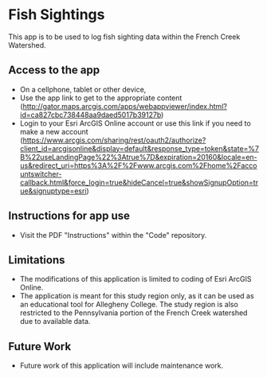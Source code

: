 # Fish Sightings
This app is to be used to log fish sighting data within the French Creek Watershed.


## Access to the app
  - On a cellphone, tablet or other device,
  - Use the app link to get to the appropriate content (http://gator.maps.arcgis.com/apps/webappviewer/index.html?id=ca827cbc738448aa9daed5017b39127b)
  - Login to your Esri ArcGIS Online account or use this link if you need to make a new account
  (https://www.arcgis.com/sharing/rest/oauth2/authorize?client_id=arcgisonline&display=default&response_type=token&state=%7B%22useLandingPage%22%3Atrue%7D&expiration=20160&locale=en-us&redirect_uri=https%3A%2F%2Fwww.arcgis.com%2Fhome%2Faccountswitcher-callback.html&force_login=true&hideCancel=true&showSignupOption=true&signuptype=esri)



## Instructions for app use
  - Visit the PDF "Instructions" within the "Code" repository.


## Limitations
- The modifications of this application is limited to coding of Esri ArcGIS Online.
- The application is meant for this study region only, as it can be used as an
  educational tool for Allegheny College. The study region is also restricted to
  the Pennsylvania portion of the French Creek watershed due to available data. 

## Future Work
- Future work of this application will include maintenance work.

